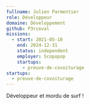 ```yaml
---
fullname: Julien Parmentier
role: Développeur
domaine: Développement
github: P3rceval
missions:
  - start: 2021-05-10
    end: 2024-12-31
    status: independent
    employer: Scopopop
    startups:
      - preuve-de-covoiturage
startups:
  - preuve-de-covoiturage
---
```

Développeur et mordu de surf !
